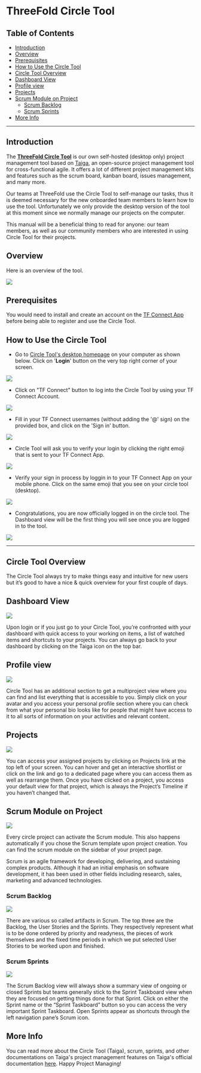 <h1> ThreeFold Circle Tool </h1>

<h2>Table of Contents</h2>

- [Introduction](#introduction)
- [Overview](#overview)
- [Prerequisites](#prerequisites)
- [How to Use the Circle Tool](#how-to-use-the-circle-tool)
- [Circle Tool Overview](#circle-tool-overview)
- [Dashboard View](#dashboard-view)
- [Profile view](#profile-view)
- [Projects](#projects)
- [Scrum Module on Project](#scrum-module-on-project)
  - [Scrum Backlog](#scrum-backlog)
  - [Scrum Sprints](#scrum-sprints)
- [More Info](#more-info)

***

## Introduction

The [__ThreeFold Circle Tool__](https://circles.threefold.me ) is our own self-hosted (desktop only) project management tool based on [Taiga](https://www.taiga.io/), an open-source project management tool for cross-functional agile. It offers a lot of different project management kits and features such as the scrum board, kanban board, issues management, and many more. 

Our teams at ThreeFold use the Circle Tool to self-manage our tasks, thus it is deemed necessary for the new onboarded team members to learn how to use the tool. Unfortunately we only provide the desktop version of the tool at this moment since we normally manage our projects on the computer.

This manual will be a beneficial thing to read for anyone: our team members, as well as our community members who are interested in using Circle Tool for their projects.

## Overview

Here is an overview of the tool.

![ ](./img/taiga.png)

## Prerequisites

You would need to install and create an account on the [TF Connect App](../getstarted/TF_Connect/TF_Connect.md) before being able to register and use the Circle Tool.

## How to Use the Circle Tool

* Go to [Circle Tool's desktop homepage](https://circles.threefold.me) on your computer as shown below. Click on '__Login__' button on the very top right corner of your screen.

![ ](./img/circlehome.png)

* Click on "TF Connect" button to log into the Circle Tool by using your TF Connect Account.

![ ](./img/tfconnect.png)

* Fill in your TF Connect usernames (without adding the '@' sign) on the provided box, and click on the 'Sign in' button.

![ ](./img/signin.png)

* Circle Tool will ask you to verify your login by clicking the right emoji that is sent to your TF Connect App.

![ ](./img/emoji.png)

* Verify your sign in process by loggin in to your TF Connect App on your mobile phone. Click on the same emoji that you see on your circle tool (desktop).

![ ](./img/matchemoji.png)

* Congratulations, you are now officially logged in on the circle tool. The Dashboard view will be the first thing you will see once you are logged in to the tool.

![ ](./img/dashboard.png)

***

## Circle Tool Overview

The Circle Tool always try to make things easy and intuitive for new users but it’s good to have a nice & quick overview for your first couple of days.

## Dashboard View

![ ](./img/dashboard.png)

Upon login or if you just go to your Circle Tool, you’re confronted with your dashboard with quick access to your working on items, a list of watched items and shortcuts to your projects. You can always go back to your dashboard by clicking on the Taiga 
icon on the top bar.

## Profile view

![ ](./img/profile.png)

Circle Tool has an additional section to get a multiproject view where you can find and list everything that is accessible to you. Simply click on your avatar and you access your personal profile section where you can check from what your personal bio looks like for people that might have access to it to all sorts of information on your activities and relevant content.

## Projects

![ ](./img/project.png)

You can access your assigned projects by clicking on Projects link at the top left of your screen. You can hover and get an interactive shortlist or click on the link and go to a dedicated page where you can access them as well as rearrange them. Once you have clicked on a project, you access your default view for that project, which is always the Project’s Timeline if you haven’t changed that.


## Scrum Module on Project

![ ](./img/homeproject.png)

Every circle project can activate the Scrum module. This also happens automatically if you chose the Scrum template upon project creation. You can find the scrum module on the sidebar of your project page. 

Scrum is an agile framework for developing, delivering, and sustaining complex products. Although it had an initial emphasis on software development, it has been used in other fields including research, sales, marketing and advanced technologies. 

### Scrum Backlog

![ ](./img/backlog.png)

There are various so called artifacts in Scrum. The top three are the Backlog, the User Stories and the Sprints. They respectively represent what is to be done ordered by priority and readyness, the pieces of work themselves and the fixed time periods in which we put selected User Stories to be worked upon and finished.

### Scrum Sprints

![ ](./img/sprints.png)

The Scrum Backlog view will always show a summary view of ongoing or closed Sprints but teams generally stick to the Sprint Taskboard view when they are focused on getting things done for that Sprint. Click on either the Sprint name or the “Sprint Taskboard” button so you can access the very important Sprint Taskboard. Open Sprints appear as shortcuts through the left navigation pane’s Scrum icon.


## More Info

You can read more about the Circle Tool (Taiga), scrum, sprints, and other documentations on Taiga's project management features on Taiga's official documentation [here](https://community.taiga.io/). Happy Project Managing!